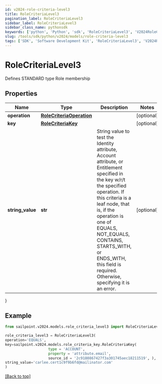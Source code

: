 ```yaml
---
id: v2024-role-criteria-level3
title: RoleCriteriaLevel3
pagination_label: RoleCriteriaLevel3
sidebar_label: RoleCriteriaLevel3
sidebar_class_name: pythonsdk
keywords: ['python', 'Python', 'sdk', 'RoleCriteriaLevel3', 'V2024RoleCriteriaLevel3'] 
slug: /tools/sdk/python/v2024/models/role-criteria-level3
tags: ['SDK', 'Software Development Kit', 'RoleCriteriaLevel3', 'V2024RoleCriteriaLevel3']
---
```


# RoleCriteriaLevel3

Defines STANDARD type Role membership

## Properties

Name | Type | Description | Notes
------------ | ------------- | ------------- | -------------
**operation** | [**RoleCriteriaOperation**](role-criteria-operation) |  | [optional] 
**key** | [**RoleCriteriaKey**](role-criteria-key) |  | [optional] 
**string_value** | **str** | String value to test the Identity attribute, Account attribute, or Entitlement specified in the key w/r/t the specified operation. If this criteria is a leaf node, that is, if the operation is one of EQUALS, NOT_EQUALS, CONTAINS, STARTS_WITH, or ENDS_WITH, this field is required. Otherwise, specifying it is an error. | [optional] 
}

## Example

```python
from sailpoint.v2024.models.role_criteria_level3 import RoleCriteriaLevel3

role_criteria_level3 = RoleCriteriaLevel3(
operation='EQUALS',
key=sailpoint.v2024.models.role_criteria_key.RoleCriteriaKey(
                    type = 'ACCOUNT', 
                    property = 'attribute.email', 
                    source_id = '2c9180867427f3a301745aec18211519', ),
string_value='carlee.cert1c9f9b6fd@mailinator.com'
)

```
[[Back to top]](#) 

